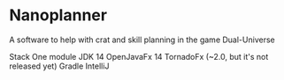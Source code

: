 # Nanoplanner
A software to help with crat and skill planning in the game
Dual-Universe

Stack
    One module
    JDK 14
    OpenJavaFx 14
    TornadoFx (~2.0, but it's not released yet)
    Gradle
    IntelliJ




